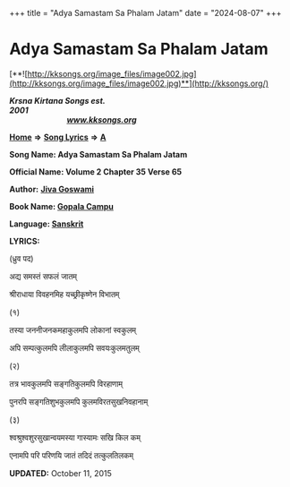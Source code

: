 +++
title = "Adya Samastam Sa Phalam Jatam"
date = "2024-08-07"
+++

# Adya Samastam Sa Phalam Jatam
[**![http://kksongs.org/image_files/image002.jpg](http://kksongs.org/image_files/image002.jpg)**](http://kksongs.org/)

**_Krsna Kirtana Songs est. 2001_**                                                                                                                                                 **_www.kksongs.org_**

[**Home**](http://kksongs.org/) **⇒** [**Song Lyrics**](http://kksongs.org/lyrics.html) **⇒** [**A**](http://kksongs.org/songs/song_a.html)

**Song Name: Adya Samastam Sa Phalam Jatam**

**Official Name: Volume 2 Chapter 35 Verse 65**

**Author:** [**Jiva Goswami**](http://kksongs.org/authors/list/jivagoswami.html)

**Book Name: [Gopala Campu](http://kksongs.org/authors/literature/gopalacampu.html)**

**Language: [Sanskrit](http://kksongs.org/language/list/sanskrit.html)**

**LYRICS:**

(ध्रुव पद)

अद्य समस्तं सफलं जातम्

श्रीराधाया विवहनमिह यच्छ्रीकृष्णेन विभातम्

(१)

तस्या जननीजनकमहाकुलमपि लोकानां स्वकुलम्

अपि सम्पत्कुलमपि लीलाकुलमपि सवयःकुलमतुलम्

(२)

तत्र भावकुलमपि सङ्गतिकुलमपि विरहाणाम्

पुनरपि सङ्गतिशुभकुलमपि कुलमविरतसुखनिवहानाम्

(३)

श्वश्रुश्वशुरसुखान्वयमस्या गास्यामः सखि किल कम्

एनामपि परि परिणयि जातं तदिदं तत्कुलतिलकम्

**UPDATED:** October 11, 2015